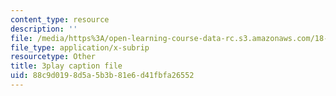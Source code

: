 ```yaml
---
content_type: resource
description: ''
file: /media/https%3A/open-learning-course-data-rc.s3.amazonaws.com/18-06sc-linear-algebra-fall-2011/88c9d0198d5a5b3b81e6d41fbfa26552_cdZnhQjJu4I.vtt
file_type: application/x-subrip
resourcetype: Other
title: 3play caption file
uid: 88c9d019-8d5a-5b3b-81e6-d41fbfa26552
---
```


